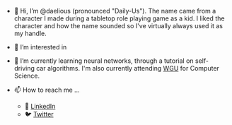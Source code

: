 - 👋 Hi, I’m @daelious (pronounced "Daily-Us"). The name came from a character I made during a tabletop role playing game as a kid. I liked the character and how the name sounded so I've virtually always used it as my handle.

- 👀 I’m interested in 

- 🌱 I’m currently learning neural networks, through a tutorial on self-driving car algorithms. I'm also currently attending [WGU](https://wgu.edu) for Computer Science.

- 📫 How to reach me ...
  - :office: [LinkedIn](https://www.linkedin.com/in/keith-meyer-66716522/)
  - :bird: [Twitter](https://twitter.com/daelious)
